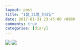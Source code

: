 ```yaml
---
layout: post
title: "1월_31일_화요일"
date: 2017-01-31 23:45:00 +0900
comments: true 
categories: [diary] 
---
```

![](http://blogfiles15.naver.net/MjAxNzAxMzFfMTQ3/MDAxNDg1ODczNzU3NzYx.DRODlio_u0Ohw-AFVREZGob2lrVJrMtEoEKRAkDkEBMg.KfTWWXv_6pAW-fHu_B470SSmMEb2lgVB4VnPuzPNs9Ug.JPEG.hotleve/NaverBlog_20170131_234237_08.jpg) 
![](http://blogfiles14.naver.net/MjAxNzAxMzFfOTMg/MDAxNDg1ODczNzU4Mzg1.jRsIOnbhz3sC70qhDrxsCLzTKlan0mqiqZBxFa3rQLgg.RC_jeQnr5_nyRnULeBOsrDZyhRy7wCScfPkdQ0e1zKMg.JPEG.hotleve/NaverBlog_20170131_234238_09.jpg) 
